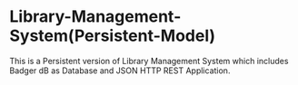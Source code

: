 # Library-Management-System(Persistent-Model)
 This is a Persistent version of Library Management System which includes Badger dB as Database and JSON HTTP REST Application.
